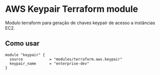 #  AWS Keypair Terraform module

Modulo terraform para geração de chaves keypair de acesso a instâncias EC2.

## Como usar

    module "keypair" {
      source            = "modules/terraform.aws.keypair"
      keypair_name      = "enterprise-dev"
    }
